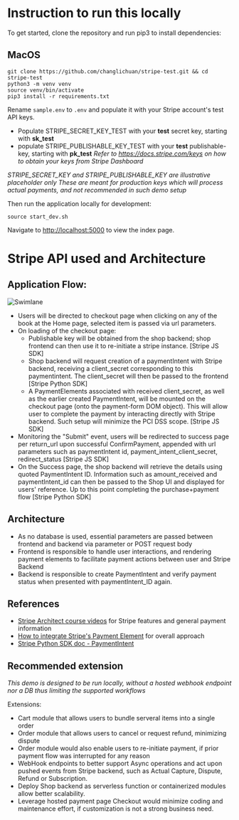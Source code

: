 # Instruction to run this locally
To get started, clone the repository and run pip3 to install dependencies:

## MacOS

```
git clone https://github.com/changlichuan/stripe-test.git && cd stripe-test
python3 -m venv venv
source venv/bin/activate
pip3 install -r requirements.txt
```

Rename `sample.env` to `.env` and populate it with your Stripe account's test API keys.
* Populate STRIPE_SECRET_KEY_TEST with your **test** secret key, starting with **sk_test**
* populate STRIPE_PUBLISHABLE_KEY_TEST with your **test** publishable-key, starting with **pk_test**
*Refer to https://docs.stripe.com/keys on how to obtain your keys from Stripe Dashboard*

*STRIPE_SECRET_KEY and STRIPE_PUBLISHABLE_KEY are illustrative placeholder only*
*These are meant for production keys which will process actual payments, and not recommended in such demo setup*

Then run the application locally for development:
```
source start_dev.sh
```

Navigate to [http://localhost:5000](http://localhost:5000) to view the index page.


# Stripe API used and Architecture
## Application Flow: 

![Swimlane](https://static.swimlanes.io/21cdd598f44d963658ab2d07e027078e.png)

- Users will be directed to checkout page when clicking on any of the book at the Home page, selected item is passed via url parameters.
- On loading of the checkout page: 
  - Publishable key will be obtained from the shop backend; shop frontend can then use it to re-initiate a stripe instance. [Stripe JS SDK]
  - Shop backend will request creation of a paymentIntent with Stripe backend, receiving a client_secret corresponding to this paymentintent. The client_secret will then be passed to the frontend [Stripe Python SDK]
  - A PaymentElements associated with received client_secret, as well as the earlier created PaymentIntent, will be mounted on the checkout page (onto the payment-form DOM object). This will allow user to complete the payment by interacting directly with Stripe backend. Such setup will minimize the PCI DSS scope.  [Stripe JS SDK]
- Monitoring the "Submit" event, users will be redirected to success page per return_url upon successful ConfirmPayment, appended with url parameters such as paymentIntent id, payment_intent_client_secret, redirect_status [Stripe JS SDK]
- On the Success page, the shop backend will retrieve the details using quoted PaymentIntent ID. Information such as amount_received and paymentIntent_id can then be passed to the Shop UI and displayed for users' reference. Up to this point completing the purchase+payment flow [Stripe Python SDK]

## Architecture
- As no database is used, essential parameters are passed between frontend and backend via parameter or POST request body
- Frontend is responsible to handle user interactions, and rendering payment elements to facilitate payment actions between user and Stripe Backend
- Backend is responsible to create PaymentIntent and verify payment status when presented with paymentIntent_ID again.

## References
* [Stripe Architect course videos](https://www.stripe.training/page/architect) for Stripe features and general payment information
* [How to integrate Stripe's Payment Element](https://www.youtube.com/watch?v=MfFCg7kYCa4) for overall approach
* [Stripe Python SDK doc - PaymentIntent](https://docs.stripe.com/api/payment_intents/)

## Recommended extension
*This demo is designed to be run locally, without a hosted webhook endpoint nor a DB thus limiting the supported workflows*

Extensions:
* Cart module that allows users to bundle serveral items into a single order
* Order module that allows users to cancel or request refund, minimizing dispute
* Order module would also enable users to re-initiate payment, if prior payment flow was interrupted for any reason
* WebHook endpoints to better support Async operations and act upon pushed events from Stripe backend, such as Actual Capture, Dispute, Refund or Subscription.  
* Deploy Shop backend as serverless function or containerized modules allow better scalability. 
* Leverage hosted payment page Checkout would minimize coding and maintenance effort, if customization is not a strong business need.
